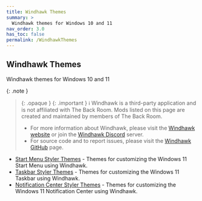 ```yaml
---
title: Windhawk Themes
summary: >
  Windhawk themes for Windows 10 and 11
nav_order: 3.0
has_toc: false
permalink: /WindhawkThemes
---
```


## Windhawk Themes
Windhawk themes for Windows 10 and 11

{: .note }
> {: .opaque }
> {: .important }
> ℹ️ Windhawk is a third-party application and is not affiliated with The Back Room. Mods listed on this page are created and maintained by members of The Back Room.  
> 
> - For more information about Windhawk, please visit the [Windhawk website](https://windhawk.net) or join the [Windhawk Discord](https://discord.com/servers/windhawk-923944342991818753) server.
> - For source code and to report issues, please visit the [Windhawk GitHub](https://github.com/ramensoftware/windhawk) page.

- [Start Menu Styler Themes](/WindhawkThemes/c/StartMenuStyler) - Themes for customizing the Windows 11 Start Menu using Windhawk.
- [Taskbar Styler Themes](/WindhawkThemes/c/TaskbarStyler) - Themes for customizing the Windows 11 Taskbar using Windhawk.
- [Notification Center Styler Themes](/WindhawkThemes/c/NotificationCenterStyler) - Themes for customizing the Windows 11 Notification Center using Windhawk.